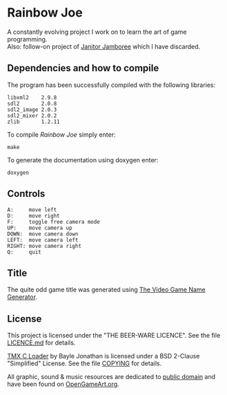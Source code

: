 # Rainbow Joe
A constantly evolving project I work on to learn the art of game programming.  
Also: follow-on project of
[Janitor Jamboree](https://github.com/mupfelofen-de/janitor-jamboree) which I
have discarded.

## Dependencies and how to compile
The program has been successfully compiled with the following libraries:
```
libxml2    2.9.8
sdl2       2.0.8
sdl2_image 2.0.3
sdl2_mixer 2.0.2
zlib       1.2.11
```

To compile _Rainbow Joe_ simply enter:
```
make
```

To generate the documentation using doxygen enter:
```
doxygen
```

## Controls

```
A:     move left
D:     move right
F:     toggle free camera mode
UP:    move camera up
DOWN:  move camera down
LEFT:  move camera left
RIGHT: move camera right
Q:     quit
```

## Title
The quite odd game title was generated using
[The Video Game Name Generator](https://www.videogamena.me/).

## License
This project is licensed under the "THE BEER-WARE LICENCE".  See the file
[LICENCE.md](LICENCE.md) for details.

[TMX C Loader](https://github.com/baylej/tmx/) by Bayle Jonathan is licensed
under a BSD 2-Clause "Simplified" License.  See the file
[COPYING](src/tmx/COPYING) for details.

All graphic, sound & music resources are dedicated to
[public domain](https://creativecommons.org/publicdomain/zero/1.0/) and have
been found on [OpenGameArt.org](https://opengameart.org/).
